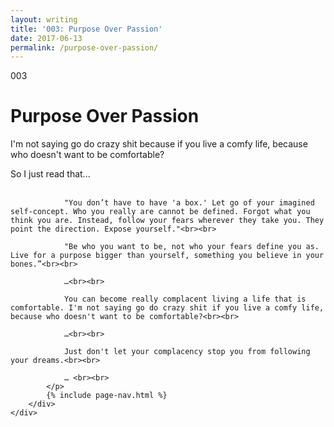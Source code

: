 ```yaml
---
layout: writing
title: '003: Purpose Over Passion'
date: 2017-06-13
permalink: /purpose-over-passion/
---
```


<div id="purpose-over-passion">
	<div class="container writing">
		<div class="left">
			<span>003</span>
			<h1>Purpose Over Passion</h1>
			<p>I'm not saying go do crazy shit because if you live a comfy life, because who doesn't want to be comfortable?&lrm;</p>
		</div>
		<div class="right">
			<p>
				So I just read that... <br><br>

				"You don’t have to have 'a box.' Let go of your imagined self-concept. Who you really are cannot be defined. Forgot what you think you are. Instead, follow your fears wherever they take you. They point the direction. Expose yourself."<br><br>
				
				"Be who you want to be, not who your fears define you as. Live for a purpose bigger than yourself, something you believe in your bones.”<br><br>

				…<br><br>

				You can become really complacent living a life that is comfortable. I'm not saying go do crazy shit if you live a comfy life, because who doesn't want to be comfortable?<br><br>

				…<br><br>

				Just don't let your complacency stop you from following your dreams.<br><br>

				… <br><br>
			</p>
			{% include page-nav.html %}
		</div>
	</div>
</div>


